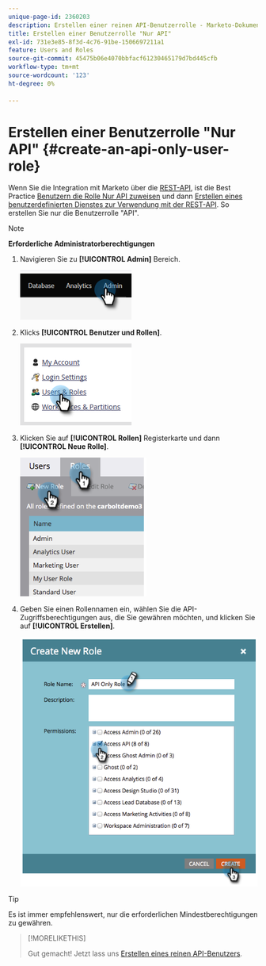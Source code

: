 ```yaml
---
unique-page-id: 2360203
description: Erstellen einer reinen API-Benutzerrolle - Marketo-Dokumente - Produktdokumentation
title: Erstellen einer Benutzerrolle "Nur API"
exl-id: 731e3e85-8f3d-4c76-91be-1506697211a1
feature: Users and Roles
source-git-commit: 45475b06e4070bbfacf61230465179d7bd445cfb
workflow-type: tm+mt
source-wordcount: '123'
ht-degree: 0%

---
```


# Erstellen einer Benutzerrolle &quot;Nur API&quot; {#create-an-api-only-user-role}

Wenn Sie die Integration mit Marketo über die [REST-API](https://developers.marketo.com/documentation/rest/), ist die Best Practice [Benutzern die Rolle Nur API zuweisen](/help/marketo/product-docs/administration/users-and-roles/create-an-api-only-user.md) und dann [Erstellen eines benutzerdefinierten Dienstes zur Verwendung mit der REST-API](/help/marketo/product-docs/administration/additional-integrations/create-a-custom-service-for-use-with-rest-api.md). So erstellen Sie nur die Benutzerrolle &quot;API&quot;.

>[!NOTE]
>
>**Erforderliche Administratorberechtigungen**

1. Navigieren Sie zu **[!UICONTROL Admin]** Bereich.

   ![](assets/create-an-api-only-user-role-1.png)

1. Klicks **[!UICONTROL Benutzer und Rollen]**.

   ![](assets/create-an-api-only-user-role-2.png)

1. Klicken Sie auf **[!UICONTROL Rollen]** Registerkarte und dann **[!UICONTROL Neue Rolle]**.

   ![](assets/create-an-api-only-user-role-3.png)

1. Geben Sie einen Rollennamen ein, wählen Sie die API-Zugriffsberechtigungen aus, die Sie gewähren möchten, und klicken Sie auf **[!UICONTROL Erstellen]**.

   ![](assets/create-an-api-only-user-role-4.png)

>[!TIP]
>
>Es ist immer empfehlenswert, nur die erforderlichen Mindestberechtigungen zu gewähren.

>[!MORELIKETHIS]
>
>Gut gemacht! Jetzt lass uns [Erstellen eines reinen API-Benutzers](/help/marketo/product-docs/administration/users-and-roles/create-an-api-only-user.md).
